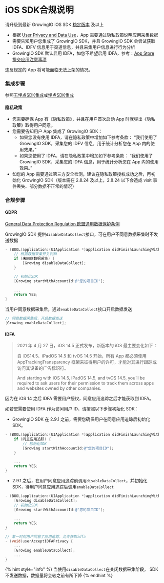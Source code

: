 # iOS SDK合规说明

请升级到最新 GrowingIO iOS SDK [稳定版本](https://docs.growingio.com/v3/developer-manual/sdkintegrated/ios-sdk/iossdk-log) 及以上

* 根据 [User Privacy and Data Use](https://developer.apple.com/app-store/user-privacy-and-data-use/)，App 需要通过隐私政策说明应用采集数据
* 需要告知用户您集成了 GrowingIO SDK，并且 GrowingIO SDK 会尝试获取 IDFA、IDFV 信息用于渠道信息，并且采集用户信息进行行为分析
* GrowingIO SDK 默认启用 IDFA，如您不希望启用 IDFA，参考：[App Store 提交应用注意事项](https://docs.growingio.com/v3/developer-manual/sdkintegrated/ios-sdk/manunl-ios-sdk#3-app-store-ti-jiao-ying-yong-zhu-yi-shi-xiang)

违反规定的 App 将可能面临无法上架的情况。

### 集成步骤

参照[无埋点SDK集成](https://docs.growingio.com/v3/developer-manual/sdkintegrated/ios-sdk/auto-ios-sdk)或[埋点SDK集成](https://docs.growingio.com/v3/developer-manual/sdkintegrated/ios-sdk/manunl-ios-sdk)

#### 隐私政策

* 您需要确保 App 有《隐私政策》，并且在用户首次启动 App 时就弹出《隐私政策》取得用户同意。
* 您需要告知用户 App 集成了 GrowingIO SDK：
  * 如果您没有使用 IDFA，请在隐私政策中增加如下参考条款： “我们使用了GrowingIO SDK，采集您的 IDFV 信息，用于统计分析您在 App 内的使用效果。”
  * 如果您使用了 IDFA，请在隐私政策中增加如下参考条款： “我们使用了GrowingIO SDK，采集您的 IDFA 信息，用于统计分析您在 App 内的使用效果。”
* 如您的 App 需要通过第三方安全检测，建议在隐私政策授权成功之后，再初始化 GrowingIO SDK（版本需在 2.8.24 及以上，2.8.24 以下会造成 visit 事件丢失、部分数据不正常的情况）

### 合规步骤

#### GDPR

[General Data Protection Regulation 欧盟通用数据保护条例](https://zh.wikipedia.org/wiki/%E6%AD%90%E7%9B%9F%E4%B8%80%E8%88%AC%E8%B3%87%E6%96%99%E4%BF%9D%E8%AD%B7%E8%A6%8F%E7%AF%84)

GrowingIO SDK 提供`disableDataCollect`接口，可在用户不同意数据采集时不发送数据

```objectivec
- (BOOL)application:(UIApplication *)application didFinishLaunchingWithOptions:(NSDictionary *)launchOptions {
    // 根据数据采集开关判断
    if (未同意数据采集) {
        [Growing disableDataCollect];
    }

    // 初始化SDK
    [Growing startWithAccountId:@"您的项目ID"]; 
    
    ...
    return YES;
}
```

当用户同意数据采集后，通过`enableDataCollect`接口开启数据发送

```objectivec
// 同意数据采集后，开启数据发送
[Growing enableDataCollect];
```

#### IDFA

> 2021 年 4 月 27 日，iOS 14.5 正式发布，新版本的 iOS 最主要变化如下：
>
> 自 iOS14.5、iPadOS 14.5 和 tvOS 14.5 开始，所有 App 都必须使用 AppTrackingTransparency 框架来征得用户的许可，才能对其进行跟踪或访问其设备的广告标识符。 
>
> And starting with iOS 14.5, iPadOS 14.5, and tvOS 14.5, you’ll be required to ask users for their permission to track them across apps and websites owned by other companies.

因为在 iOS 14 之后 IDFA 需要用户授权，同意应用追踪之后才能获取到 IDFA。

如若您需要使用 IDFA 作为访问用户 ID，请按照以下步骤初始化 SDK：

* GrowingIO SDK 在 2.9.1 之前，需要您确保用户在同意应用追踪后初始化 SDK。

```objectivec
- (BOOL)application:(UIApplication *)application didFinishLaunchingWithOptions:(NSDictionary *)launchOptions {
    if (同意应用追踪) {
        // 初始化SDK
        [Growing startWithAccountId:@"您的项目ID"]; 
    }

    ...
    return YES;
}
```

* 2.9.1 之后，在用户同意应用追踪前调用`disableDataCollect`，并初始化 SDK，待用户同意应用追踪后调用`enableDataCollect`

```objectivec
- (BOOL)application:(UIApplication *)application didFinishLaunchingWithOptions:(NSDictionary *)launchOptions {
    [Growing disableDataCollect];
    // 初始化SDK
    [Growing startWithAccountId:@"您的项目ID"];
  
    ...
    return YES;
}

// 某一时刻用户同意了应用追踪，允许获取idfa
- (void)userAcceptIDFAPrivacy {
    ...
    [Growing enableDataCollect];
    ...
}
```

{% hint style="info" %}
当使用`disableDataCollect`在关闭数据采集阶段， SDK 不发送数据，数据量将会较之前有所下降
{% endhint %}

